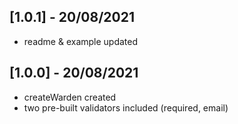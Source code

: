 ## [1.0.1] - 20/08/2021

* readme & example updated

## [1.0.0] - 20/08/2021

* createWarden created
* two pre-built validators included (required, email)
